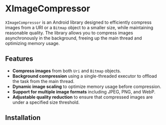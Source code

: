# XImageCompressor

`XImageCompressor` is an Android library designed to efficiently compress images from a URI or a `Bitmap` object to a smaller size, while maintaining reasonable quality. The library allows you to compress images asynchronously in the background, freeing up the main thread and optimizing memory usage.

## Features

- **Compress images** from both `Uri` and `Bitmap` objects.
- **Background compression** using a single-threaded executor to offload the task from the main thread.
- **Dynamic image scaling** to optimize memory usage before compression.
- **Support for multiple image formats** including JPEG, PNG, and WebP.
- **Adjustable quality reduction** to ensure that compressed images are under a specified size threshold.

## Installation
